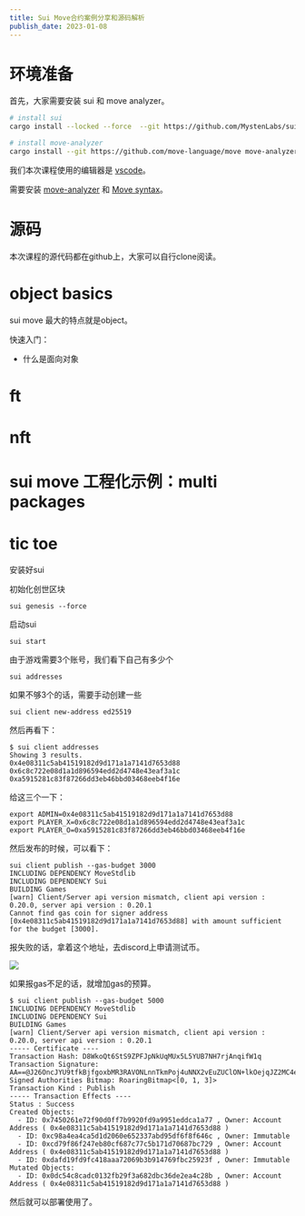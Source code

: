 ```yaml
---
title: Sui Move合约案例分享和源码解析
publish_date: 2023-01-08
---
```


# 环境准备

首先，大家需要安装 sui 和 move analyzer。

```bash
# install sui
cargo install --locked --force  --git https://github.com/MystenLabs/sui.git --branch devnet sui

# install move-analyzer
cargo install --git https://github.com/move-language/move move-analyzer --locked --force
```

我们本次课程使用的编辑器是 [vscode](https://code.visualstudio.com/)。

需要安装
[move-analyzer](https://marketplace.visualstudio.com/items?itemName=move.move-analyzer)
和
[Move syntax](https://marketplace.visualstudio.com/items?itemName=damirka.move-syntax)。

# 源码

本次课程的源代码都在github上，大家可以自行clone阅读。

# object basics

sui move 最大的特点就是object。

快速入门：

- 什么是面向对象



# ft

# nft

# sui move 工程化示例：multi packages

# tic toe

安装好sui

初始化创世区块
```
sui genesis --force
```

启动sui
```
sui start
```

由于游戏需要3个账号，我们看下自己有多少个

```
sui addresses
```

如果不够3个的话，需要手动创建一些

```
sui client new-address ed25519
```

然后再看下：

```
$ sui client addresses
Showing 3 results.
0x4e08311c5ab41519182d9d171a1a7141d7653d88
0x6c8c722e08d1a1d896594edd2d4748e43eaf3a1c
0xa5915281c83f87266dd3eb46bbd03468eeb4f16e
```

给这三个一下：

```
export ADMIN=0x4e08311c5ab41519182d9d171a1a7141d7653d88
export PLAYER_X=0x6c8c722e08d1a1d896594edd2d4748e43eaf3a1c
export PLAYER_O=0xa5915281c83f87266dd3eb46bbd03468eeb4f16e
```

然后发布的时候，可以看下：

```
sui client publish --gas-budget 3000
INCLUDING DEPENDENCY MoveStdlib
INCLUDING DEPENDENCY Sui
BUILDING Games
[warn] Client/Server api version mismatch, client api version : 0.20.0, server api version : 0.20.1
Cannot find gas coin for signer address [0x4e08311c5ab41519182d9d171a1a7141d7653d88] with amount sufficient for the budget [3000].
```

报失败的话，拿着这个地址，去discord上申请测试币。

![](https://raw.githubusercontent.com/zhenfeng-zhu/pic-go/main/202301082251225.png)

如果报gas不足的话，就增加gas的预算。

```
$ sui client publish --gas-budget 5000
INCLUDING DEPENDENCY MoveStdlib
INCLUDING DEPENDENCY Sui
BUILDING Games
[warn] Client/Server api version mismatch, client api version : 0.20.0, server api version : 0.20.1
----- Certificate ----
Transaction Hash: D8WkoQt6StS9ZPFJpNkUqMUx5L5YUB7NH7rjAnqifW1q
Transaction Signature: AA==@J26OncJYU9tfkBjfgoxbMR3RAVONLnnTkmPoj4uNNX2vEuZUClON+lkOejqJZ2MC4eL3/T4BUI0ewBVBI+GmAA==@YSkiAxvMhUVWjVy+w4aPmHjieRPuwI5NmsCR/3ceLBw=
Signed Authorities Bitmap: RoaringBitmap<[0, 1, 3]>
Transaction Kind : Publish
----- Transaction Effects ----
Status : Success
Created Objects:
  - ID: 0x7450261e72f90d0ff7b9920fd9a9951eddca1a77 , Owner: Account Address ( 0x4e08311c5ab41519182d9d171a1a7141d7653d88 )
  - ID: 0xc98a4ea4ca5d1d2060e652337abd95df6f8f646c , Owner: Immutable
  - ID: 0xcd79f86f247eb80cf687c77c5b171d70687bc729 , Owner: Account Address ( 0x4e08311c5ab41519182d9d171a1a7141d7653d88 )
  - ID: 0xdafd19fd9fc418aaa72069b3b914769fbc25923f , Owner: Immutable
Mutated Objects:
  - ID: 0x0dc54c8cadc0132fb29f3a682dbc36de2ea4c28b , Owner: Account Address ( 0x4e08311c5ab41519182d9d171a1a7141d7653d88 )
```

然后就可以部署使用了。

